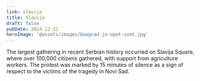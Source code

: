 ```yaml
---
link: slavija
title: Slavija
draft: false
pubDate: 2024-12-22
heroImage: '@assets/images/beograd-je-opet-svet.jpg'
---
```

The largest gathering in recent Serbian history occurred on Slavija Square, where over 100,000 citizens gathered, with support from agriculture workers. The protest was marked by 15 minutes of silence as a sign of respect to the victims of the tragedy in Novi Sad.

